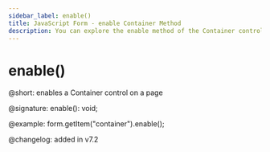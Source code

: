 ```yaml
---
sidebar_label: enable()
title: JavaScript Form - enable Container Method 
description: You can explore the enable method of the Container control of Form in the documentation of the DHTMLX JavaScript UI library. Browse developer guides and API reference, try out code examples and live demos, and download a free 30-day evaluation version of DHTMLX Suite.
---
```


# enable()

@short: enables a Container control on a page

@signature: enable(): void;

@example: form.getItem("container").enable();

@changelog: added in v7.2
